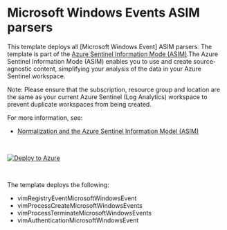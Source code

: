 # Microsoft Windows Events ASIM parsers

This template deploys all [Microsoft Windows Event] ASIM parsers. The template is part of the [Azure Sentinel Information Mode (ASIM)](https://aka.ms/AzSentinelNormalization).The Azure Sentinel Information Mode (ASIM) enables you to use and create source-agnostic content, simplifying your analysis of the data in your Azure Sentinel workspace.

Note: Please ensure that the subscription, resource group and location are the same as your current Azure Sentinel (Log Analytics) workspace to prevent duplicate workspaces from being created.

For more information, see:
- [Normalization and the Azure Sentinel Information Model (ASIM)](https://aka.ms/AzSentinelNormalization)

<br>

[![Deploy to Azure](https://aka.ms/deploytoazurebutton)](https://aka.ms/AzSentinelWindowsEventARM)

<br>

The template deploys the following:
 * vimRegistryEventMicrosoftWindowsEvent
 * vimProcessCreateMicrosoftWindowsEvents
 * vimProcessTerminateMicrosoftWindowsEvents
 * vimAuthenticationMicrosoftWindowsEvent  

<br>

